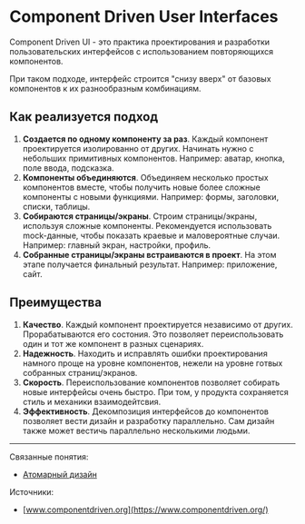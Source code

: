 # Component Driven User Interfaces

Component Driven UI - это практика проектирования и разработки пользовательских интерфейсов с использованием повторяющихся компонентов.

При таком подходе, интерфейс строится "снизу вверх" от базовых компонентов к их разнообразным комбинациям.

## Как реализуется подход

1. **Создается по одному компоненту за раз**. Каждый компонент проектируется изолированно от других. Начинать нужно с небольших примитивных компонентов. Например: аватар, кнопка, поле ввода, подсказка.
2. **Компоненты объединяются**. Объединяем несколько простых компонентов вместе, чтобы получить новые более сложные компоненты с новыми функциями. Например: формы, заголовки, списки, таблицы.
3. **Собираются страницы/экраны**. Строим страницы/экраны, используя сложные компоненты. Рекомендуется использовать mock-данные, чтобы показать краевые и маловероятные случаи. Например: главный экран, настройки, профиль.
4. **Собранные страницы/экраны встраиваются в проект**. На этом этапе получается финальный результат. Например: приложение, сайт.


## Преимущества

1. **Качество**. Каждый компонент проектируется независимо от других. Прорабатываются его состония. Это позволяет переиспользовать один и тот же компонент в разных сценариях.
2. **Надежность**. Находить и исправлять ошибки проектирования намного проще на уровне компонентов, нежели на уровне готвых собранных страниц/экранов.
3. **Скорость**. Переиспользование компонентов позволяет собирать новые интерфейсы очень быстро. При том, у продукта сохраняется стиль и механики взаимодейтсвия.
4. **Эффективность**. Декомпозиция интерфейсов до компонентов позволяет вести дизайн и разработку параллельно. Сам дизайн также может вестичь параллельно несколькими людьми.

---

Связанные понятия:

- [Атомарный дизайн](ui-design-atomic.md)

Источники:

- [www.componentdriven.org](https://www.componentdriven.org/)